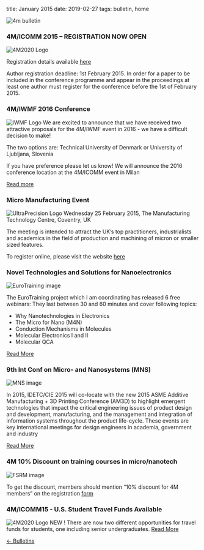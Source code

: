 title: January 2015
date: 2019-02-27 
tags: bulletin, home


![4m bulletin](/images/4mbulletin168.png)

###  4M/ICOMM 2015 – REGISTRATION NOW OPEN

![4M2020 Logo](/images/conference.jpg)

Registration details available [here](/content/Conference-Registration/Conference-Registration.html)

Author registration deadline: 1st February 2015. In order for a paper to be included in the conference programme and appear in the proceedings at least one author must register for the conference before the 1st of February 2015.


###  4M/IWMF 2016 Conference

![IWMF Logo](/images/2016-conference.jpg)
We are excited to announce that we have received two attractive proposals for the 4M/IWMF event in 2016 - we have a difficult decision to make!

The two options are:
Technical University of Denmark or University of Ljubljana, Slovenia

If you have preference please let us know! We will announce the 2016 conference location at the 4M/ICOMM event in Milan

[Read more](/content/4MIWMF-2016-Proposals/4MIWMF-2016-Proposals.html)

###  Micro Manufacturing Event

![UltraPrecision Logo](/images/up-event.jpg)
Wednesday 25 February 2015, The Manufacturing Technology Centre, Coventry, UK

The meeting is intended to attract the UK’s top practitioners, industrialists and academics in the field of production and machining of micron or smaller sized features. 


To register online, please visit the website [here](http://www.ultraprecision.org/news/events/micro-manufacturing-2/)


###  Novel Technologies and Solutions for Nanoelectronics

![EuroTraining image](/images/euro-traning.jpg)

The EuroTraining project which I am coordinating has released 6 free webinars:
They last between 30 and 60 minutes and cover following topics:
- Why Nanotechnologies in Electronics
- The Micro for Nano (M4N)
- Conduction Mechanisms in Molecules
- Molecular Electronics I and II
- Molecular QCA

[Read More](http://www.eurotraining.net/webinars.php)


###  9th Int Conf on Micro- and Nanosystems (MNS)

![MNS image](/images/mns.jpg)

In 2015, IDETC/CIE 2015 will co-locate with the new 2015 ASME Additive Manufacturing + 3D Printing Conference (AM3D) to highlight emergent technologies that impact the critical engineering issues of product design and development, manufacturing, and the management and integration of information systems throughout the product life-cycle. These events are key international meetings for design engineers in academia, government and industry

[Read More](http://www.asmeconferences.org/IDETC2015/index.cfm)


###  4M 10% Discount on training courses in micro/nanotech

![FSRM image](/images/fsrm.jpg)

To get the discount, members should mention “10% discount for 4M members” on the registration [form](http://www.fsrm.ch/agendas/Micro-et-Nano-Technologies/)



###  4M/ICOMM15 - U.S. Student Travel Funds Available

![4M2020 Logo](/images/conference.jpg)
NEW ! There are now two different opportunities for travel funds for students, one including senior undergraduates.
[Read More](http://www.4m-icomm-2015.polimi.it/travel_fund.php)

[&larr; Bulletins](/bulletin/index.html)